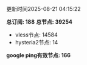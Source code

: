 更新时间2025-08-21 04:15:22

**总订阅: 188**
**总节点: 39254**
- vless节点: 14584
- hysteria2节点: 14

**google ping有效节点: 166**
